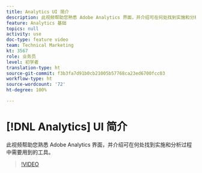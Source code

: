 ```yaml
---
title: Analytics UI 简介
description: 此视频帮助您熟悉 Adobe Analytics 界面，并介绍可在何处找到实施和分析过程中需要用到的工具。
feature: Analytics 基础
topics: null
activity: use
doc-type: feature video
team: Technical Marketing
kt: 3567
role: 业务员
level: 初学者
translation-type: ht
source-git-commit: f3b3fa7d91b0cb21005b57768ca23ed6700fcc03
workflow-type: ht
source-wordcount: '72'
ht-degree: 100%

---
```



# [!DNL Analytics] UI 简介

此视频帮助您熟悉 Adobe Analytics 界面，并介绍可在何处找到实施和分析过程中需要用到的工具。

>[!VIDEO](https://video.tv.adobe.com/v/28748/?quality=12)
